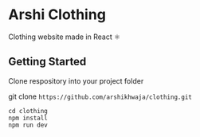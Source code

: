 # Arshi Clothing
Clothing website made in React ⚛️

## Getting Started
Clone respository into your project folder

git clone `https://github.com/arshikhwaja/clothing.git`


```
cd clothing
npm install
npm run dev

```
